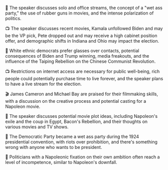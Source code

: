 🎉 The speaker discusses solo and office streams, the concept of a "wet ass party," the use of rubber guns in movies, and the intense polarization of politics.

📺 The speaker discusses recent movies, Kamala unfollowed Biden and may be the VP pick, Pete dropped out and may receive a high cabinet position offer, and demographic shifts in Indiana and Ohio may impact the election.

🎉 White ethnic democrats prefer glasses over contacts, potential consequences of Biden and Trump winning, media freakouts, and the influence of the Taiping Rebellion on the Chinese Communist Revolution.

📺 Restrictions on internet access are necessary for public well-being, rich people could potentially purchase time to live forever, and the speaker plans to have a live stream for the election.

🎬 James Cameron and Michael Bay are praised for their filmmaking skills, with a discussion on the creative process and potential casting for a Napoleon movie.

🎥 The speaker discusses potential movie plot ideas, including Napoleon's exile and the coup in Egypt, Bacon's Rebellion, and their thoughts on various movies and TV shows.

🎉 The Democratic Party became a wet ass party during the 1924 presidential convention, with riots over prohibition, and there's something wrong with anyone who wants to be president.

📝 Politicians with a Napoleonic fixation on their own ambition often reach a level of incompetence, similar to Napoleon's downfall.

